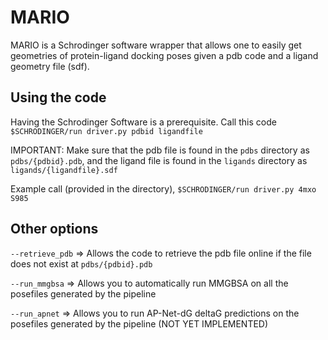 # MARIO

MARIO is a Schrodinger software wrapper that allows one to easily get geometries of protein-ligand docking poses given a pdb code and a ligand geometry file (sdf).

## Using the code

Having the Schrodinger Software is a prerequisite. Call this code
`$SCHRODINGER/run driver.py pdbid ligandfile`

IMPORTANT: Make sure that the pdb file is found in the `pdbs` directory as `pdbs/{pdbid}.pdb`, and the ligand file is found in the `ligands` directory as `ligands/{ligandfile}.sdf`

Example call (provided in the directory), `$SCHRODINGER/run driver.py 4mxo S985`

## Other options

`--retrieve_pdb` => Allows the code to retrieve the pdb file online if the file does not exist at `pdbs/{pdbid}.pdb`

`--run_mmgbsa` => Allows you to automatically run MMGBSA on all the posefiles generated by the pipeline

`--run_apnet` => Allows you to run AP-Net-dG deltaG predictions on the posefiles generated by the pipeline (NOT YET IMPLEMENTED)